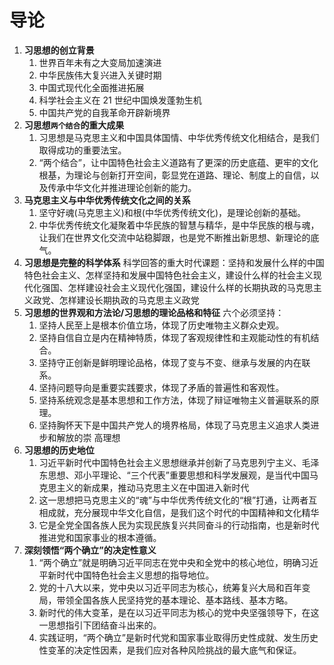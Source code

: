 # 导论
1. **习思想的创立背景**
    1. 世界百年未有之大变局加速演进
    2. 中华民族伟大复兴进入关键时期
    3. 中国式现代化全面推进拓展
    4. 科学社会主义在 21 世纪中国焕发蓬勃生机
    5. 中国共产党的自我革命开辟新境界
2. **习思想`两个结合`的重大成果**
    1. 习思想是马克思主义和中国具体国情、中华优秀传统文化相结合，是我们取得成功的重要法宝。
    2. “两个结合”，让中国特色社会主义道路有了更深的历史底蕴、更牢的文化根基，为理论与创新打开空间，彰显党在道路、理论、制度上的自信，以及传承中华文化并推进理论创新的能力。
3. **马克思主义与中华优秀传统文化之间的关系**
    1. 坚守好魂(马克思主义)和根(中华优秀传统文化)，是理论创新的基础。
    2. 中华优秀传统文化凝聚着中华民族的智慧与精华，是中华民族的根与魂，让我们在世界文化交流中站稳脚跟，也是党不断推出新思想、新理论的底气。
4. **习思想是完整的科学体系**
    科学回答的重大时代课题：坚持和发展什么样的中国特色社会主义、怎样坚持和发展中国特色社会主义，建设什么样的社会主义现代化强国、怎样建设社会主义现代化强国，建设什么样的长期执政的马克思主义政党、怎样建设长期执政的马克思主义政党
5. **习思想的世界观和方法论/习思想的理论品格和特征**
    六个必须坚持：
      1. 坚持人民至上是根本价值立场，体现了历史唯物主义群众史观。
      2. 坚持自信自立是内在精神特质，体现了客观规律性和主观能动性的有机结合。
      3. 坚持守正创新是鲜明理论品格，体现了变与不变、继承与发展的内在联系。
      4. 坚持问题导向是重要实践要求，体现了矛盾的普遍性和客观性。
      5. 坚持系统观念是基本思想和工作方法，体现了辩证唯物主义普遍联系的原理。
      6. 坚持胸怀天下是中国共产党人的境界格局，体现了马克思主义追求人类进步和解放的崇
        高理想
6. **习思想的历史地位**
    1. 习近平新时代中国特色社会主义思想继承并创新了马克思列宁主义、毛泽东思想、邓小平理论、“三个代表”重要思想和科学发展观，是当代中国马克思主义的新成果，推动马克思主义在中国进入新时代
    2. 这一思想把马克思主义的“魂”与中华优秀传统文化的“根”打通，让两者互相成就，充分展现中华文化自信，是我们这个时代的中国精神和文化精华
    3. 它是全党全国各族人民为实现民族复兴共同奋斗的行动指南，也是新时代推进党和国家事业的根本遵循。
7. **深刻领悟“两个确立”的决定性意义**
    1. “两个确立”就是明确习近平同志在党中央和全党中的核心地位，明确习近平新时代中国特色社会主义思想的指导地位。
    2. 党的十八大以来，党中央以习近平同志为核心，统筹复兴大局和百年变局，带领全国各族人民坚持党的基本理论、基本路线、基本方略。
    3. 新时代的伟大变革，是在以习近平同志为核心的党中央坚强领导下，在这一思想指引下团结奋斗出来的。
    4. 实践证明，“两个确立”是新时代党和国家事业取得历史性成就、发生历史性变革的决定性因素，是我们应对各种风险挑战的最大底气和保证。